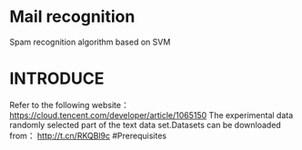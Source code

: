 # Mail recognition
Spam recognition algorithm based on SVM
# INTRODUCE
Refer to the following website：
https://cloud.tencent.com/developer/article/1065150
The experimental data randomly selected part of the text data set.Datasets can be downloaded from：
http://t.cn/RKQBl9c
#Prerequisites
